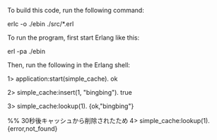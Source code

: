To build this code, run the following command:

erlc -o ./ebin ./src/*.erl

To run the program, first start Erlang like this:

erl -pa ./ebin

Then, run the following in the Erlang shell:

1> application:start(simple_cache).
ok

2> simple_cache:insert(1, "bingbing").
true

3> simple_cache:lookup(1).
{ok,"bingbing"}

%% 30秒後キャッシュから削除されたため
4> simple_cache:lookup(1).
{error,not_found}
